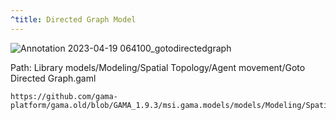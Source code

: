 ```yaml
---
^title: Directed Graph Model
---
```


![Annotation 2023-04-19 064100_gotodirectedgraph](https://user-images.githubusercontent.com/4437331/232970443-22d1b6c2-eed0-46d9-8c9d-7f6af8f509ab.png)

Path: Library models/Modeling/Spatial Topology/Agent movement/Goto Directed Graph.gaml


```gaml reference
https://github.com/gama-platform/gama.old/blob/GAMA_1.9.3/msi.gama.models/models/Modeling/Spatial%20Topology/Agent%20movement/models/Goto%20Directed%20Graph.gaml
```


